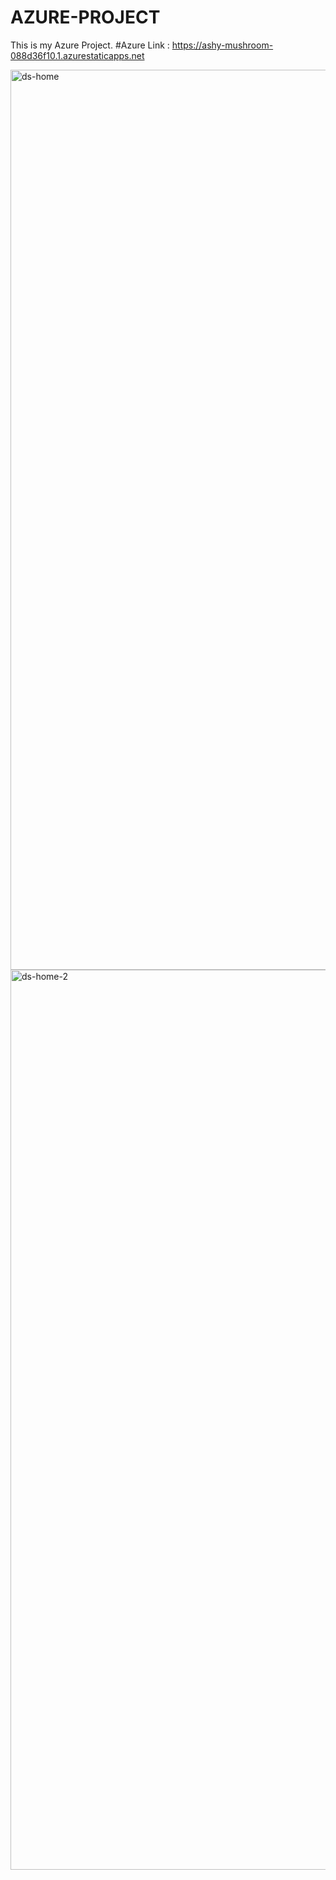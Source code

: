 # AZURE-PROJECT
This is my Azure Project.
#Azure Link : https://ashy-mushroom-088d36f10.1.azurestaticapps.net

<img width="1440" alt="ds-home" src="https://user-images.githubusercontent.com/87064957/174759558-4b94b8a3-ca8c-4172-ba6f-deaca4080e1d.png">

<img width="1440" alt="ds-home-2" src="https://user-images.githubusercontent.com/87064957/174760282-0f447be3-b82b-409a-8360-21c7314eebd0.png">

